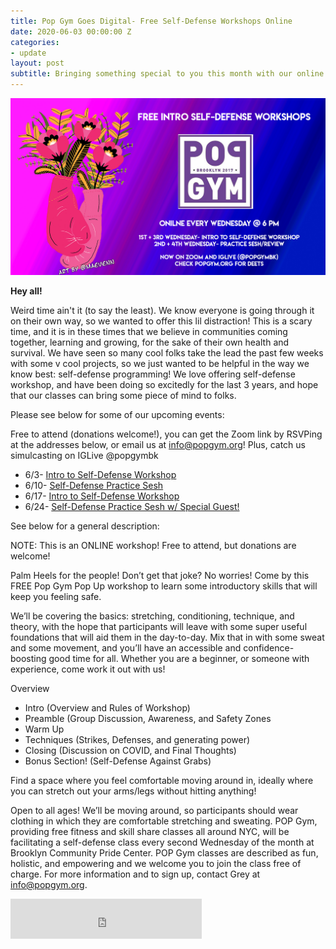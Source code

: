 ```yaml
---
title: Pop Gym Goes Digital- Free Self-Defense Workshops Online
date: 2020-06-03 00:00:00 Z
categories:
- update
layout: post
subtitle: Bringing something special to you this month with our online free self-defense workshops!
---
```


![Pop Gym Online](/assets/weeklyworkshop2.jpg)


**Hey all!**

Weird time ain't it (to say the least). We know everyone is going through it on their own way, so we wanted to offer this lil distraction! This is a scary time, and it is in these times that we believe in communities coming together, learning and growing, for the sake of their own health and survival. We have seen so many cool folks take the lead the past few weeks with some v cool projects, so we just wanted to be helpful in the way we know best: self-defense programming! We love offering self-defense workshop, and have been doing so excitedly for the last 3 years, and hope that our classes can bring some piece of mind to folks.

Please see below for some of our upcoming events:

Free to attend (donations welcome!), you can get the Zoom link by RSVPing at the addresses below, or email us at info@popgym.org! Plus, catch us simulcasting on IGLive @popgymbk

* 6/3- [Intro to Self-Defense Workshop](https://withfriends.co/event/4629465/pop_gym_weekly_self_defense_workshop_intro_to_self_defense)
* 6/10- [Self-Defense Practice Sesh](https://withfriends.co/event/4629470/pop_gym_weekly_self_defense_workshop_practice_sesh)
* 6/17- [Intro to Self-Defense Workshop](https://withfriends.co/event/4629475/pop_gym_weekly_self_defense_workshop_intro_to_self_defense)
* 6/24- [Self-Defense Practice Sesh w/ Special Guest!](https://withfriends.co/event/4629480/pop_gym_weekly_self_defense_workshop_practice_sesh_w_special_guest_instructor)

 See below for a general description:
 
 NOTE: This is an ONLINE workshop! Free to attend, but donations are welcome!
 
Palm Heels for the people! Don’t get that joke? No worries! Come by this FREE Pop Gym Pop Up workshop to learn some introductory skills that will keep you feeling safe. 

We’ll be covering the basics: stretching, conditioning, technique, and theory, with the hope that participants will leave with some super useful foundations that will aid them in the day-to-day. Mix that in with some sweat and some movement, and you’ll have an accessible and confidence-boosting good time for all. Whether you are a beginner, or someone with experience, come work it out with us!

Overview
* Intro (Overview and Rules of Workshop)
* Preamble (Group Discussion, Awareness, and Safety Zones
* Warm Up
* Techniques (Strikes, Defenses, and generating power)
* Closing (Discussion on COVID, and Final Thoughts)
* Bonus Section! (Self-Defense Against Grabs)

Find a space where you feel comfortable moving around in, ideally where you can stretch out your arms/legs without hitting anything!

Open to all ages! We’ll be moving around, so participants should wear clothing in which they are comfortable stretching and sweating.
POP Gym, providing free fitness and skill share classes all around NYC, will be facilitating a self-defense class every second Wednesday of the month at Brooklyn Community Pride Center. POP Gym classes are described as fun, holistic, and empowering and we welcome you to join the class free of charge. For more information and to sign up, contact Grey at info@popgym.org.
       
<iframe src="https://withfriends.co/pop_gym/embed/raw:kind=Join" width="306" height="64" frameborder="0"></iframe>
